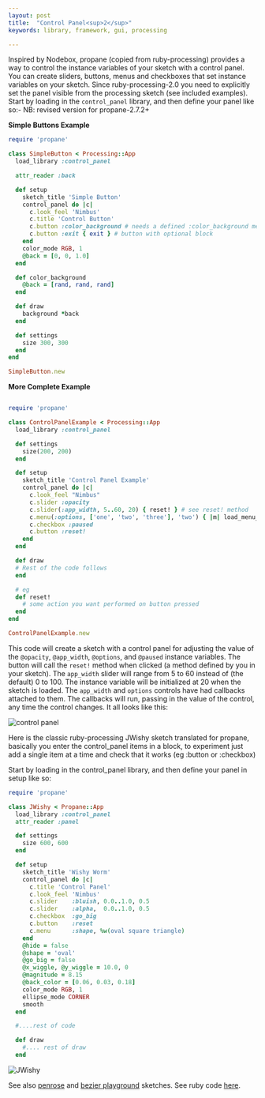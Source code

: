 ```yaml
---
layout: post
title:  "Control Panel<sup>2</sup>"
keywords: library, framework, gui, processing

---
```

Inspired by Nodebox, propane (copied from ruby-processing) provides a way to control the instance variables of your sketch with a control panel. You can create sliders, buttons, menus and checkboxes that set instance variables on your sketch. Since ruby-processing-2.0 you need to explicitly set the panel visible from the processing sketch (see included examples). Start by loading in the `control_panel` library, and then define your panel like so:-
NB: revised version for propane-2.7.2+

__Simple Buttons Example__

```ruby
require 'propane'

class SimpleButton < Processing::App
  load_library :control_panel

  attr_reader :back

  def setup
    sketch_title 'Simple Button'
    control_panel do |c|
      c.look_feel 'Nimbus'
      c.title 'Control Button'
      c.button :color_background # needs a defined :color_background method
      c.button :exit { exit } # button with optional block
    end
    color_mode RGB, 1
    @back = [0, 0, 1.0]
  end

  def color_background
    @back = [rand, rand, rand]
  end

  def draw
    background *back
  end

  def settings
    size 300, 300
  end
end

SimpleButton.new

```
__More Complete Example__

```ruby

require 'propane'

class ControlPanelExample < Processing::App
  load_library :control_panel

  def settings
    size(200, 200)
  end

  def setup
    sketch_title 'Control Panel Example'
    control_panel do |c|
      c.look_feel "Nimbus"
      c.slider :opacity
      c.slider(:app_width, 5..60, 20) { reset! } # see reset! method
      c.menu(:options, ['one', 'two', 'three'], 'two') { |m| load_menu_item(m) }
      c.checkbox :paused
      c.button :reset!
    end
  end

  def draw
  # Rest of the code follows
  end

  # eg
  def reset!
    # some action you want performed on button pressed
  end
end

ControlPanelExample.new

```

This code will create a sketch with a control panel for adjusting the value of the `@opacity`, `@app_width`, `@options`, and `@paused` instance variables. The button will call the `reset!` method when clicked (a method defined by you in your sketch). The `app_width` slider will range from 5 to 60 instead of (the default) 0 to 100. The instance variable will be initialized at 20 when the sketch is loaded. The `app_width` and `options` controls have had callbacks attached to them. The callbacks will run, passing in the value of the control, any time the control changes. It all looks like this:

![control panel](http://s3.amazonaws.com/jashkenas/images/control_panel.png)

Here is the classic ruby-processing JWishy sketch translated for propane, basically you enter the control_panel items in a block, to experiment just add a single item at a time and check that it works (eg :button or :checkbox)

Start by loading in the control_panel library, and then define your panel in setup like so:

```ruby
require 'propane'

class JWishy < Propane::App
  load_library :control_panel
  attr_reader :panel

  def settings
    size 600, 600
  end

  def setup
    sketch_title 'Wishy Worm'
    control_panel do |c|
      c.title 'Control Panel'
      c.look_feel 'Nimbus'
      c.slider    :bluish, 0.0..1.0, 0.5
      c.slider    :alpha,  0.0..1.0, 0.5
      c.checkbox  :go_big
      c.button    :reset
      c.menu      :shape, %w(oval square triangle)
    end
    @hide = false
    @shape = 'oval'
    @go_big = false
    @x_wiggle, @y_wiggle = 10.0, 0
    @magnitude = 8.15
    @back_color = [0.06, 0.03, 0.18]
    color_mode RGB, 1
    ellipse_mode CORNER
    smooth
  end

  #....rest of code

  def draw
    #.... rest of draw
  end

```
![JWishy]({{site.github.url}}/assets/jwishy.png)

See also [penrose](https://github.com/ruby-processing/propane-examples/blob/master/processing_app/library/vecmath/vec2d/penrose.rb) and [bezier playground](https://github.com/ruby-processing/propane-examples/blob/master/contributed/bezier_playground.rb) sketches. See ruby code [here](https://github.com/ruby-processing/propane/blob/master/library/control_panel/control_panel.rb).
